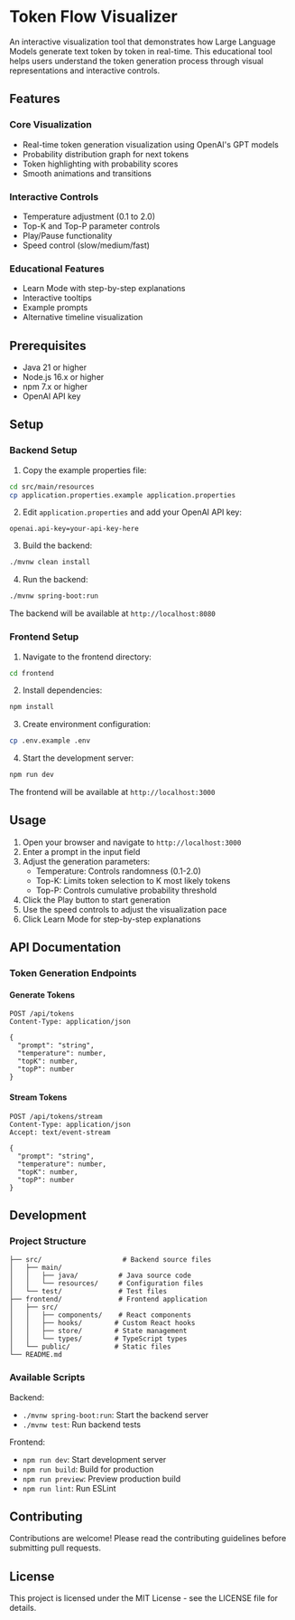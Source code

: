 # Token Flow Visualizer

An interactive visualization tool that demonstrates how Large Language Models generate text token by token in real-time. This educational tool helps users understand the token generation process through visual representations and interactive controls.

## Features

### Core Visualization
- Real-time token generation visualization using OpenAI's GPT models
- Probability distribution graph for next tokens
- Token highlighting with probability scores
- Smooth animations and transitions

### Interactive Controls
- Temperature adjustment (0.1 to 2.0)
- Top-K and Top-P parameter controls
- Play/Pause functionality
- Speed control (slow/medium/fast)

### Educational Features
- Learn Mode with step-by-step explanations
- Interactive tooltips
- Example prompts
- Alternative timeline visualization

## Prerequisites

- Java 21 or higher
- Node.js 16.x or higher
- npm 7.x or higher
- OpenAI API key

## Setup

### Backend Setup

1. Copy the example properties file:
```bash
cd src/main/resources
cp application.properties.example application.properties
```

2. Edit `application.properties` and add your OpenAI API key:
```properties
openai.api-key=your-api-key-here
```

3. Build the backend:
```bash
./mvnw clean install
```

4. Run the backend:
```bash
./mvnw spring-boot:run
```

The backend will be available at `http://localhost:8080`

### Frontend Setup

1. Navigate to the frontend directory:
```bash
cd frontend
```

2. Install dependencies:
```bash
npm install
```

3. Create environment configuration:
```bash
cp .env.example .env
```

4. Start the development server:
```bash
npm run dev
```

The frontend will be available at `http://localhost:3000`

## Usage

1. Open your browser and navigate to `http://localhost:3000`
2. Enter a prompt in the input field
3. Adjust the generation parameters:
   - Temperature: Controls randomness (0.1-2.0)
   - Top-K: Limits token selection to K most likely tokens
   - Top-P: Controls cumulative probability threshold
4. Click the Play button to start generation
5. Use the speed controls to adjust the visualization pace
6. Click Learn Mode for step-by-step explanations

## API Documentation

### Token Generation Endpoints

#### Generate Tokens
```http
POST /api/tokens
Content-Type: application/json

{
  "prompt": "string",
  "temperature": number,
  "topK": number,
  "topP": number
}
```

#### Stream Tokens
```http
POST /api/tokens/stream
Content-Type: application/json
Accept: text/event-stream

{
  "prompt": "string",
  "temperature": number,
  "topK": number,
  "topP": number
}
```

## Development

### Project Structure
```
├── src/                    # Backend source files
│   ├── main/
│   │   ├── java/          # Java source code
│   │   └── resources/     # Configuration files
│   └── test/              # Test files
├── frontend/              # Frontend application
│   ├── src/
│   │   ├── components/    # React components
│   │   ├── hooks/        # Custom React hooks
│   │   ├── store/        # State management
│   │   └── types/        # TypeScript types
│   └── public/           # Static files
└── README.md
```

### Available Scripts

Backend:
- `./mvnw spring-boot:run`: Start the backend server
- `./mvnw test`: Run backend tests

Frontend:
- `npm run dev`: Start development server
- `npm run build`: Build for production
- `npm run preview`: Preview production build
- `npm run lint`: Run ESLint

## Contributing

Contributions are welcome! Please read the contributing guidelines before submitting pull requests.

## License

This project is licensed under the MIT License - see the LICENSE file for details.